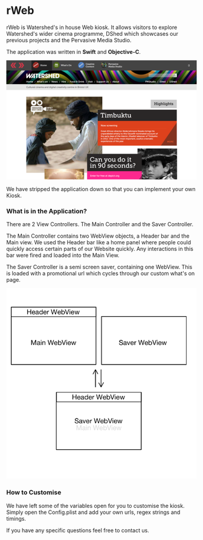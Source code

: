 # rWeb

rWeb is Watershed's in house Web kiosk. It allows visitors to explore Watershed's wider cinema programme, DShed which showcases our previous projects and the Pervasive Media Studio.

The application was written in **Swift** and **Objective-C**.

![Interface](rWeb.jpg "Logo")

We have stripped the application down so that you can implement your own Kiosk.

### What is in the Application?

There are 2 View Controllers. The Main Controller and the Saver Controller.

The Main Controller contains two WebView objects, a Header bar and the Main view.
We used the Header bar like a home panel where people could quickly access certain parts of our Website quickly. Any interactions in this bar were fired and loaded into the Main View.

The Saver Controller is a semi screen saver, containing one WebView. This is loaded with a promotional url which cycles through our custom what's on page.

![Layout](appLayout.png "UI")

### How to Customise
We have left some of the variables open for you to customise the kiosk. Simply open the Config.plist and add your own urls, regex strings and timings.

If you have any specific questions feel free to contact us.


